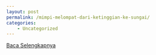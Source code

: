 ```yaml
---
layout: post
permalink: /mimpi-melompat-dari-ketinggian-ke-sungai/
categories:
    - Uncategorized
---
```


[Baca Selengkapnya](/02)